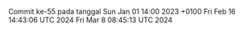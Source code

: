 Commit ke-55 pada tanggal Sun Jan 01 14:00 2023 +0100
Fri Feb 16 14:43:06 UTC 2024
Fri Mar  8 08:45:13 UTC 2024
